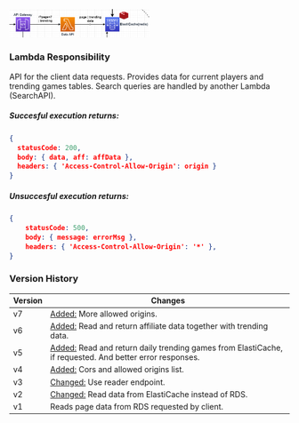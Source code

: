 <img src="../../images/lambdaszoomed/dataapi.PNG" width="50%" alt="Lambda zoomed in">

### Lambda Responsibility
API for the client data requests. Provides data for current players and trending games tables. Search queries are handled by another Lambda (SearchAPI).

##### **Succesful execution returns:**
```json
{
  statusCode: 200,
  body: { data, aff: affData },
  headers: { 'Access-Control-Allow-Origin': origin }
}
```

##### **Unsuccesful execution returns:**
```json
{
    statusCode: 500,
    body: { message: errorMsg },
    headers: { 'Access-Control-Allow-Origin': '*' },
}
```

### Version History
| Version | Changes |
| ------------- | ------------- |
| v7  | <ins>Added:</ins> More allowed origins. |
| v6  | <ins>Added:</ins> Read and return affiliate data together with trending data. |
| v5 | <ins>Added:</ins> Read and return daily trending games from ElastiCache, if requested. And better error responses. |
| v4 | <ins>Added:</ins> Cors and allowed origins list. |
| v3 | <ins>Changed:</ins> Use reader endpoint. |
| v2  | <ins>Changed:</ins> Read data from ElastiCache instead of RDS. |
| v1  | Reads page data from RDS requested by client. |
